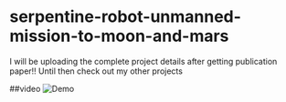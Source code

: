 # serpentine-robot-unmanned-mission-to-moon-and-mars
I will be uploading the complete project details after getting publication paper!!
Until then check out my other projects

##video
![Demo]()


